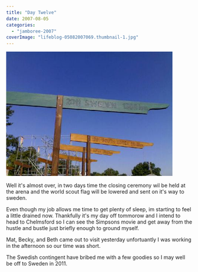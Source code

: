 ```yaml
---
title: "Day Twelve"
date: 2007-08-05
categories: 
  - "jamboree-2007"
coverImage: "lifeblog-05082007069.thumbnail-1.jpg"
---
```


[![Sun 05/08/2007 10:13 05082007069](images/lifeblog-05082007069.thumbnail.jpg)](http://www.davelodwig.co.uk/wp-content/uploads/lifeblog-05082007069.jpg)

Well it's almost over, in two days time the closing ceremony wil be held at the arena and the world scout flag will be lowered and sent on it's way to sweden.

Even though my job allows me time to get plenty of sleep, im starting to feel a little drained now. Thankfully it's my day off tommorow and I intend to head to Chelmsford so I can see the Simpsons movie and get away from the hustle and bustle just briefly enough to ground myself.

Mat, Becky, and Beth came out to visit yesterday unfortuantly I was working in the afternoon so our time was short.

The Swedish contingent have bribed me with a few goodies so I may well be off to Sweden in 2011.
